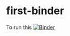# first-binder

To run this [![Binder](https://mybinder.org/badge_logo.svg)](https://mybinder.org/v2/gh/betatim/first-binder/master)
